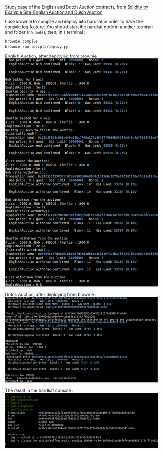 Study case of the English and Dutch Auction contracts, from [Solidity by Example Site, English Auction and Dutch Auction ](https://solidity-by-example.org/app/dutch-auction/)

I use brownie to compile and deploy into hardhat in order to have the console.log feature.
You should start the hardhat node in another terminal and folder (`hh node`), then, in a terminal :

```bash
brownie compile
brownie run scripts/deploy.py
```

English Auction, after deploying from brownie :
![Deployment from brownie](EnglishAuction_deploy.png)

Dutch Auction, after deploying from brownie :
![Deployment from brownie](DutchAuction_deploy.png)

The result in the hardhat console :
![Hardhat console ](DutchAuction_console.png)
